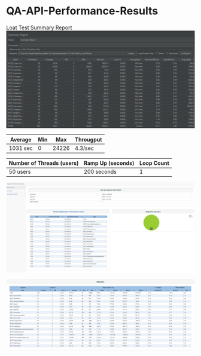 # QA-API-Performance-Results

Loat Test Summary Report
![Alt text](<jmeter - Load Test/WeFly/content/Screenshot 2024-02-09 110738.png>)


|  Average  | Min |  Max  | Througput | 
| --------- | --- | ----- | --------- |
| 1031 sec  |  0  | 24226 |  4.3/sec  |


| Number of Threads (users) | Ramp Up (seconds) | Loop Count |
| ------------------------- | ----------------- | ---------- |
|         50 users          |    200 seconds    |     1      |


![Alt text](<jmeter - Load Test/WeFly/content/image.png>)

![Alt text](<jmeter - Load Test/WeFly/content/image-1.png>)


